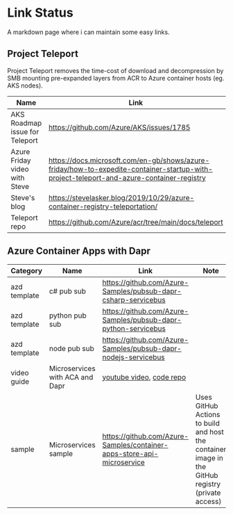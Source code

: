 # Link Status

A markdown page where i can maintain some easy links.

## Project Teleport

Project Teleport removes the time-cost of download and decompression by SMB mounting pre-expanded layers from ACR to Azure container hosts (eg. AKS nodes).

Name | Link
---- | ---- 
AKS Roadmap issue for Teleport | https://github.com/Azure/AKS/issues/1785
Azure Friday video with Steve | https://docs.microsoft.com/en-gb/shows/azure-friday/how-to-expedite-container-startup-with-project-teleport-and-azure-container-registry
Steve's blog | https://stevelasker.blog/2019/10/29/azure-container-registry-teleportation/
Teleport repo | https://github.com/Azure/acr/tree/main/docs/teleport

## Azure Container Apps with Dapr

Category | Name | Link | Note
-------- | ---- | ---- | ----
azd template | c# pub sub | https://github.com/Azure-Samples/pubsub-dapr-csharp-servicebus |
azd template | python pub sub | https://github.com/Azure-Samples/pubsub-dapr-python-servicebus |
azd template | node pub sub | https://github.com/Azure-Samples/pubsub-dapr-nodejs-servicebus |
video guide | Microservices with ACA and Dapr | [youtube video](https://www.youtube.com/watch?v=s96io88CM6A), [code repo](https://github.com/gbaeke/super-api) |
sample | Microservices sample | https://github.com/Azure-Samples/container-apps-store-api-microservice | Uses GitHub Actions to build and host the container image in the GitHub registry (private access)
